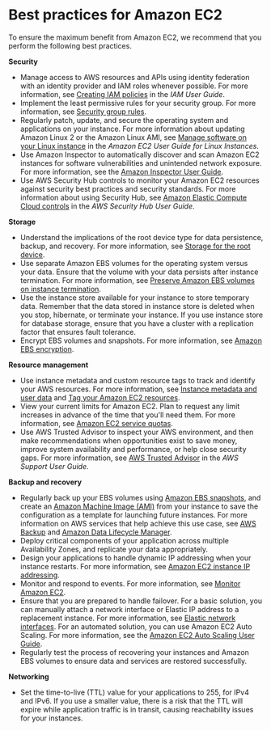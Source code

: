 # Best practices for Amazon EC2<a name="ec2-best-practices"></a>

To ensure the maximum benefit from Amazon EC2, we recommend that you perform the following best practices\.

**Security**
+ Manage access to AWS resources and APIs using identity federation with an identity provider and IAM roles whenever possible\. For more information, see [Creating IAM policies](https://docs.aws.amazon.com/IAM/latest/UserGuide/access_policies_create.html) in the *IAM User Guide*\.
+ Implement the least permissive rules for your security group\. For more information, see [Security group rules](security-group-rules.md)\.
+ Regularly patch, update, and secure the operating system and applications on your instance\. For more information about updating Amazon Linux 2 or the Amazon Linux AMI, see [Manage software on your Linux instance](https://docs.aws.amazon.com/AWSEC2/latest/UserGuide/managing-software.html) in the *Amazon EC2 User Guide for Linux Instances*\.
+ Use Amazon Inspector to automatically discover and scan Amazon EC2 instances for software vulnerabilities and unintended network exposure\. For more information, see the [Amazon Inspector User Guide](https://docs.aws.amazon.com/inspector/latest/user/what-is-inspector.html)\.
+ Use AWS Security Hub controls to monitor your Amazon EC2 resources against security best practices and security standards\. For more information about using Security Hub, see [Amazon Elastic Compute Cloud controls](https://docs.aws.amazon.com/securityhub/latest/userguide/ec2-controls.html) in the *AWS Security Hub User Guide*\.

**Storage**
+ Understand the implications of the root device type for data persistence, backup, and recovery\. For more information, see [Storage for the root device](ComponentsAMIs.md#storage-for-the-root-device)\.
+ Use separate Amazon EBS volumes for the operating system versus your data\. Ensure that the volume with your data persists after instance termination\. For more information, see [Preserve Amazon EBS volumes on instance termination](terminating-instances.md#preserving-volumes-on-termination)\.
+ Use the instance store available for your instance to store temporary data\. Remember that the data stored in instance store is deleted when you stop, hibernate, or terminate your instance\. If you use instance store for database storage, ensure that you have a cluster with a replication factor that ensures fault tolerance\.
+ Encrypt EBS volumes and snapshots\. For more information, see [Amazon EBS encryption](EBSEncryption.md)\.

**Resource management**
+ Use instance metadata and custom resource tags to track and identify your AWS resources\. For more information, see [Instance metadata and user data](ec2-instance-metadata.md) and [Tag your Amazon EC2 resources](Using_Tags.md)\.
+ View your current limits for Amazon EC2\. Plan to request any limit increases in advance of the time that you'll need them\. For more information, see [Amazon EC2 service quotas](ec2-resource-limits.md)\.
+ Use AWS Trusted Advisor to inspect your AWS environment, and then make recommendations when opportunities exist to save money, improve system availability and performance, or help close security gaps\. For more information, see [AWS Trusted Advisor](https://docs.aws.amazon.com/awssupport/latest/user/trusted-advisor.html) in the *AWS Support User Guide*\.

**Backup and recovery**
+ Regularly back up your EBS volumes using [Amazon EBS snapshots](EBSSnapshots.md), and create an [Amazon Machine Image \(AMI\)](AMIs.md) from your instance to save the configuration as a template for launching future instances\. For more information on AWS services that help achieve this use case, see [AWS Backup](https://docs.aws.amazon.com/aws-backup/latest/devguide/whatisbackup.html) and [Amazon Data Lifecycle Manager](https://docs.aws.amazon.com/AWSEC2/latest/UserGuide/snapshot-lifecycle.html)\.
+ Deploy critical components of your application across multiple Availability Zones, and replicate your data appropriately\.
+ Design your applications to handle dynamic IP addressing when your instance restarts\. For more information, see [Amazon EC2 instance IP addressing](using-instance-addressing.md)\.
+ Monitor and respond to events\. For more information, see [Monitor Amazon EC2](monitoring_ec2.md)\.
+ Ensure that you are prepared to handle failover\. For a basic solution, you can manually attach a network interface or Elastic IP address to a replacement instance\. For more information, see [Elastic network interfaces](using-eni.md)\. For an automated solution, you can use Amazon EC2 Auto Scaling\. For more information, see the [Amazon EC2 Auto Scaling User Guide](https://docs.aws.amazon.com/autoscaling/latest/userguide/)\.
+ Regularly test the process of recovering your instances and Amazon EBS volumes to ensure data and services are restored successfully\.

**Networking**
+ Set the time\-to\-live \(TTL\) value for your applications to 255, for IPv4 and IPv6\. If you use a smaller value, there is a risk that the TTL will expire while application traffic is in transit, causing reachability issues for your instances\.
